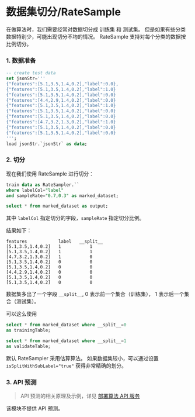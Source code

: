 # 数据集切分/RateSample

在做算法时，我们需要经常对数据切分成 训练集 和 测试集。
但是如果有些分类数据特别少，可能出现切分不均的情况。
RateSample 支持对每个分类的数据按比例切分。

### 1. 数据准备

```sql
-- create test data
set jsonStr='''
{"features":[5.1,3.5,1.4,0.2],"label":0.0},
{"features":[5.1,3.5,1.4,0.2],"label":1.0}
{"features":[5.1,3.5,1.4,0.2],"label":0.0}
{"features":[4.4,2.9,1.4,0.2],"label":0.0}
{"features":[5.1,3.5,1.4,0.2],"label":1.0}
{"features":[5.1,3.5,1.4,0.2],"label":0.0}
{"features":[5.1,3.5,1.4,0.2],"label":0.0}
{"features":[4.7,3.2,1.3,0.2],"label":1.0}
{"features":[5.1,3.5,1.4,0.2],"label":0.0}
{"features":[5.1,3.5,1.4,0.2],"label":0.0}
''';
load jsonStr.`jsonStr` as data;
```

### 2. 切分

现在我们使用 RateSample 进行切分：

```sql
train data as RateSampler.`` 
where labelCol="label"
and sampleRate="0.7,0.3" as marked_dataset;

select * from marked_dataset as output;
```

其中 `labelCol` 指定切分的字段，`sampleRate` 指定切分比例。

结果如下：

```
features            label   __split__
[5.1,3.5,1.4,0.2]	1	        1
[5.1,3.5,1.4,0.2]	1	        1
[4.7,3.2,1.3,0.2]	1	        0
[5.1,3.5,1.4,0.2]	0	        0
[5.1,3.5,1.4,0.2]	0	        0
[4.4,2.9,1.4,0.2]	0	        0
[5.1,3.5,1.4,0.2]	0	        0
[5.1,3.5,1.4,0.2]	0	        0
```

数据集多出了一个字段 `__split__`, 0 表示前一个集合（训练集）， 1 表示后一个集合（测试集）。

可以这么使用

```sql
select * from marked_dataset where __split__=0
as trainingTable;

select * from marked_dataset where __split__=1
as validateTable;
```

默认 RateSampler 采用估算算法。
如果数据集较小，可以通过设置 `isSplitWithSubLabel="true"` 获得非常精确的划分。

### 3. API 预测

> API 预测的相关原理及示例，详见 [部署算法 API 服务](/byzer-lang/zh-cn/ml/api_service/README.md)


该模块不提供 API 预测。

